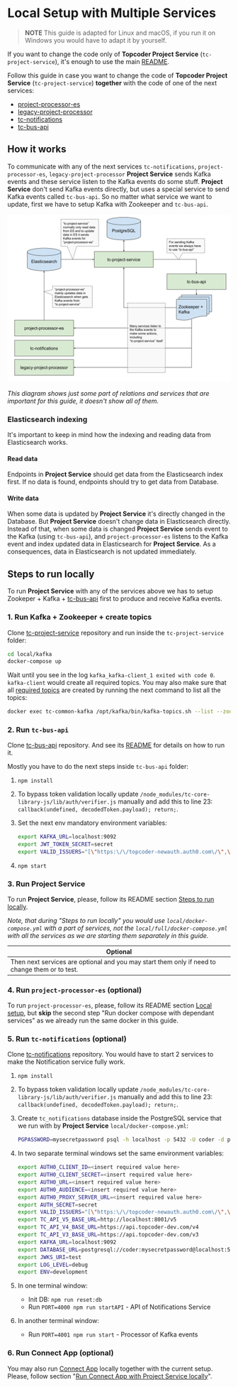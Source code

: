 # Local Setup with Multiple Services

> **NOTE** This guide is adapted for Linux and macOS, if you run it on Windows you would have to adapt it by yourself.

If you want to change the code only of **Topcoder Project Service** (`tc-project-service`), it's enough to use the main [README](../../../README.md).

Follow this guide in case you want to change the code of **Topcoder Project Service** (`tc-project-service`) **together** with the code of one of the next services:
- [project-processor-es](https://github.com/topcoder-platform/project-processor-es)
- [legacy-project-processor](https://github.com/topcoder-platform/legacy-project-processor)
- [tc-notifications](https://github.com/topcoder-platform/tc-notifications)
- [tc-bus-api](https://github.com/topcoder-platform/tc-bus-api)

## How it works

To communicate with any of the next services `tc-notifications`, `project-processor-es`, `legacy-project-processor` **Project Service** sends Kafka events and these service listen to the Kafka events do some stuff. **Project Service** don't send Kafka events directly, but uses a special service to send Kafka events called `tc-bus-api`. So no matter what service we want to update, first we have to setup Kafka with Zookeeper and `tc-bus-api`.

![diagram](./images/diagram.svg)

*This diagram shows just some part of relations and services that are important for this guide, it doesn't show all of them.*

### Elasticsearch indexing

It's important to keep in mind how the indexing and reading data from Elasticsearch works.

#### Read data

Endpoints in **Project Service** should get data from the Elasticsearch index first. If no data is found, endpoints should try to get data from Database.

#### Write data

When some data is updated by **Project Service** it's directly changed in the Database. But **Project Service** doesn't change data in Elasticsearch directly. Instead of that, when some data is changed **Project Service** sends event to the Kafka (using `tc-bus-api`), and `project-processor-es` listens to the Kafka event and index updated data in Elasticsearch for **Project Service**.
As a consequences, data in Elasticsearch is not updated immediately.

## Steps to run locally

To run **Project Service** with any of the services above we has to setup Zookeper + Kafka + [tc-bus-api](https://github.com/topcoder-platform/tc-bus-api) first to produce and receive Kafka events.

### 1. Run Kafka + Zookeeper + create topics

  Clone [tc-project-service](https://github.com/topcoder-platform/tc-project-service) repository and run inside the `tc-project-service` folder:

   ```bash
   cd local/kafka
   docker-compose up
   ```

   Wait until you see in the log `kafka_kafka-client_1 exited with code 0`. `kafka-client` would create all required topics. You may also make sure that all [required topics](../../../local/kafka/kafka-client/topics.txt) are created by running the next command to list all the topics:

   ```bash
   docker exec tc-common-kafka /opt/kafka/bin/kafka-topics.sh --list --zookeeper zookeeper:2181
   ```

### 2. Run `tc-bus-api`

Clone [tc-bus-api](https://github.com/topcoder-platform/tc-bus-api) repository. And see its [README](https://github.com/topcoder-platform/tc-bus-api/blob/dev/README.md) for details on how to run it.

Mostly you have to do the next steps inside `tc-bus-api` folder:

1. `npm install`

2. To bypass token validation locally update `/node_modules/tc-core-library-js/lib/auth/verifier.js` manually and add this to line 23: `callback(undefined, decodedToken.payload); return;`.

3. Set the next env mandatory environment variables:

   ```bash
   export KAFKA_URL=localhost:9092
   export JWT_TOKEN_SECRET=secret
   export VALID_ISSUERS="[\"https:\/\/topcoder-newauth.auth0.com\/\",\"https:\/\/api.topcoder-dev.com\"]"
   ```

3. `npm start`

### 3. Run Project Service

To run **Project Service**, please, follow its README section [Steps to run locally](file:///Users/maks/dev/topcoder/projects/connect/tc-project-service/README.md#steps-to-run-locally).

*Note, that during "Steps to run locally" you would use `local/docker-compose.yml` with a part of services, not the `local/full/docker-compose.yml` with all the services as we are starting them separately in this guide.*

| **Optional** |
|--|
| Then next services are optional and you may start them only if need to change them or to test. |

### 4. Run `project-processor-es` (optional)

To run `project-processor-es`, please, follow its README section [Local setup]([file:///Users/maks/dev/topcoder/projects/connect/tc-project-service/README.md#steps-to-run-locally](https://github.com/topcoder-platform/project-processor-es#local-setup)), but **skip** the second step "Run docker compose with dependant services" as we already run the same docker in this guide.

### 5. Run `tc-notifications` (optional)

Clone [tc-notifications](https://github.com/topcoder-platform/tc-notifications) repository. You would have to start 2 services to make the Notification service fully work.

1. `npm install`

2. To bypass token validation locally update `/node_modules/tc-core-library-js/lib/auth/verifier.js` manually and add this to line 23: `callback(undefined, decodedToken.payload); return;`.

3. Create `tc_notifications` database inside the PostgreSQL service that we run with by **Project Service** `local/docker-compose.yml`:

   ```bash
   PGPASSWORD=mysecretpassword psql -h localhost -p 5432 -U coder -d projectsdb -c 'CREATE DATABASE tc_notifications;'
   ```

4. In two separate terminal windows set the same environment variables:

    ```bash
    export AUTH0_CLIENT_ID=<insert required value here>
    export AUTH0_CLIENT_SECRET=<insert required value here>
    export AUTH0_URL=<insert required value here>
    export AUTH0_AUDIENCE=<insert required value here>
    export AUTH0_PROXY_SERVER_URL=<insert required value here>
    export AUTH_SECRET=secret
    export VALID_ISSUERS="[\"https:\/\/topcoder-newauth.auth0.com\/\",\"https:\/\/api.topcoder-dev.com\"]"
    export TC_API_V5_BASE_URL=http://localhost:8001/v5
    export TC_API_V4_BASE_URL=https://api.topcoder-dev.com/v4
    export TC_API_V3_BASE_URL=https://api.topcoder-dev.com/v3
    export KAFKA_URL=localhost:9092
    export DATABASE_URL=postgresql://coder:mysecretpassword@localhost:5432/tc_notifications
    export JWKS_URI=test
    export LOG_LEVEL=debug
    export ENV=development
    ```

5. In one terminal window:
   - Init DB: `npm run reset:db`
   - Run `PORT=4000 npm run startAPI` - API of Notifications Service

6. In another terminal window:
   - Run `PORT=4001 npm run start` - Processor of Kafka events

### 6. Run Connect App (optional)

You may also run [Connect App](https://github.com/appirio-tech/connect-app) locally together with the current setup. Please, follow section "[Run Connect App with Project Service locally](file:///Users/maks/dev/topcoder/projects/connect/tc-project-service/README.md#run-connect-app-with-project-service-locally)".